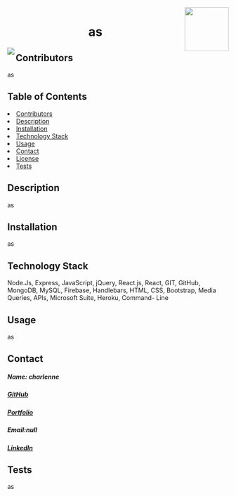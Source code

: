 
<img align="right" width="100" height="100" src="https://avatars1.githubusercontent.com/u/59755481?v=4">
<h1 align= "center">as</h1> 
<img align="left" src= "https://img.shields.io/badge/License-MIT-green">
<h2 id="contributors"> Contributors </h2>
<p>as</p> 
<h2> Table of Contents </h2>
<li><a href="#contributors">Contributors</a></li>   
<li><a href="#description">Description</a></li>  
<li><a href="#installation">Installation</a></li> 
<li><a href="#tech">Technology Stack</a></li> 
<li><a href="#usage">Usage</a></li> 
<li><a href="#contact">Contact</a></li> 
<li><a href="#license">License</a></li> 
<li><a href="#tests">Tests</a></li> 
<h2 id="description"> Description </h2>
<p>as</p>   
<h2 id="installation"> Installation </h2>
<p>as</p>          
<h2 id="tech"> Technology Stack </h2>          
<p>Node.Js, Express, JavaScript, jQuery, React.js, React, GIT, GitHub, MongoDB, MySQL, Firebase, Handlebars, HTML, CSS, Bootstrap, Media Queries, APIs, Microsoft Suite, Heroku, Command- Line</p>          
<h2 id="usage"> Usage </h2>
<p>as</p>   
<h2 id="contact"> Contact </h2>         
<h5> Name: charlenne</h5>       
<h5><a href= "https://github.com/chaalexander">GitHub</a></h5>    
<h5><a href= "as">Portfolio</a></h5>  
<h5>Email:null</h5>       
<h5><a href= "https://www.linkedin.com/in/as">LinkedIn</a></h5>    
<h2 id="tests">Tests</h2>
<p>as</p>